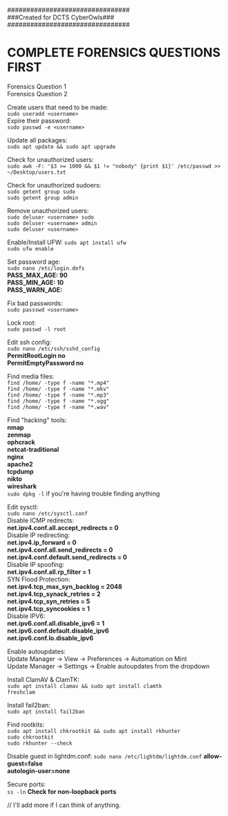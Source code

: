 ################################  
###Created for DCTS CyberOwls###   
################################  

# COMPLETE FORENSICS QUESTIONS FIRST  
Forensics Question 1    
Forensics Question 2  

Create users that need to be made:  
    ```sudo useradd <username>```  
Expire their password:  
    ```sudo passwd -e <username>```

  
Update all packages:  
    ```sudo apt update && sudo apt upgrade```
  
Check for unauthorized users:  
    ```sudo awk -F: '$3 >= 1000 && $1 != "nobody" {print $1}' /etc/passwd >> ~/Desktop/users.txt```  
  
Check for unauthorized sudoers:  
    ```sudo getent group sudo```  
    ```sudo getent group admin``` 
  
Remove unauthorized users:  
    ```sudo deluser <username> sudo```  
    ```sudo deluser <username> admin```    
    ```sudo deluser <username>```   
  
Enable/Install UFW:
    ```sudo apt install ufw```  
    ```sudo ufw enable```  
  
Set password age:  
    ```sudo nano /etc/login.defs```    
    **PASS_MAX_AGE: 90**  
    **PASS_MIN_AGE: 10**    
    **PASS_WARN_AGE:**  
  
Fix bad passwords:   
    ```sudo passswd <username>```   
  
Lock root:  
    ```sudo passwd -l root```  
  
Edit ssh config:    
    ```sudo nano /etc/ssh/sshd_config```  
    **PermitRootLogin no**  
    **PermitEmptyPassword no**  
  
Find media files:   
    ```find /home/ -type f -name "*.mp4"```  
    ```find /home/ -type f -name "*.mkv"```  
    ```find /home/ -type f -name "*.mp3"```  
    ```find /home/ -type f -name "*.ogg"```  
    ```find /home/ -type f -name "*.wav"```  
  
Find "hacking" tools:  
    **nmap**  
    **zenmap**  
    **ophcrack**    
    **netcat-traditional**  
    **nginx**  
    **apache2**  
    **tcpdump**  
    **nikto**  
    **wireshark**  
    ```sudo dpkg -l``` if you're having trouble finding anything

Edit sysctl:   
```sudo nano /etc/sysctl.conf```  
Disable ICMP redirects:  
    **net.ipv4.conf.all.accept_redirects = 0**  
Disable IP redirecting:  
    **net.ipv4.ip_forward = 0**  
    **net.ipv4.conf.all.send_redirects = 0**  
    **net.ipv4.conf.default.send_redirects = 0**    
Disable IP spoofing:  
    **net.ipv4.conf.all.rp_filter = 1**  
SYN Flood Protection:  
    **net.ipv4.tcp_max_syn_backlog = 2048**  
    **net.ipv4.tcp_synack_retries = 2**  
    **net.ipv4.tcp_syn_retries = 5**  
    **net.ipv4.tcp_syncookies = 1**    
Disable IPV6:  
    **net.ipv6.conf.all.disable_ipv6 = 1**  
    **net.ipv6.conf.default.disable_ipv6**  
    **net.ipv6.conf.lo.disable_ipv6**  

Enable autoupdates:  
    Update Manager -> View -> Preferences -> Automation on Mint  
    Update Manager -> Settings -> Enable autoupdates from the dropdown  
  
Install ClamAV & ClamTK:  
   ```sudo apt install clamav && sudo apt install clamtk```  
   ```freshclam```

Install fail2ban:  
   ```sudo apt install fail2ban```  
  
Find rootkits:  
   ```sudo apt install chkrootkit && sudo apt install rkhunter```  
   ```sudo chkrootkit```  
   ```sudo rkhunter --check```  
  
Disable guest in lightdm.conf:
   ```sudo nano /etc/lightdm/lightdm.conf```
   **allow-guest=false**  
   **autologin-user=none**

Secure ports:  
   ```ss -ln```
   **Check for non-loopback ports**

// I'll add more if I can think of anything.  


